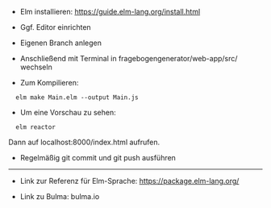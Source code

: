 * Elm installieren:
	https://guide.elm-lang.org/install.html

* Ggf. Editor einrichten

* Eigenen Branch anlegen

* Anschließend mit Terminal in fragebogengenerator/web-app/src/ wechseln
  
* Zum Kompilieren:
```
  elm make Main.elm --output Main.js
```
* Um eine Vorschau zu sehen: 
```
  elm reactor
```
Dann auf localhost:8000/index.html aufrufen.

* Regelmäßig git commit und git push ausführen

----------------------------------------------------------------

* Link zur Referenz für Elm-Sprache:
	https://package.elm-lang.org/

* Link zu Bulma:
	bulma.io
